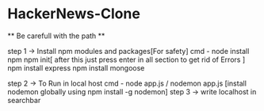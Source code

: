 # HackerNews-Clone

** Be carefull with the path **

step 1 -> Install npm modules and packages[For safety]
        cmd - node install npm
              npm init[ after this just press enter in all section to get rid of Errors ]
              npm install express
              npm install mongoose
              
step 2 ->  To Run in local host 
         cmd - node app.js / nodemon app.js [install nodemon globally using npm install -g nodemon]
step 3 -> write localhost in searchbar
         
         
         
